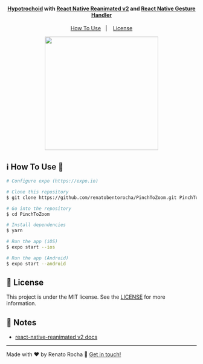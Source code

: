 <h4 align="center">
  <a href="https://en.wikipedia.org/wiki/Hypotrochoid">Hypotrochoid</a> with <a href="https://github.com/software-mansion/react-native-reanimated">React Native Reanimated v2</a> and <a href="https://docs.swmansion.com/react-native-gesture-handler/docs/getting-started.html">React Native Gesture Handler</a>
</h4>

<p align="center">
  <a href="#information_source-how-to-use">How To Use</a>&nbsp;&nbsp;&nbsp;|&nbsp;&nbsp;&nbsp;
  <a href="#memo-license">License</a>
</p>

<p align="center">
  <img alt="" title="" src="animation.gif" width="300px" />
</p>



## :information_source: How To Use 🚀

```bash
# Configure expo (https://expo.io)

# Clone this repository
$ git clone https://github.com/renatobentorocha/PinchToZoom.git PinchToZoom

# Go into the repository
$ cd PinchToZoom

# Install dependencies
$ yarn

# Run the app (iOS)
$ expo start --ios

# Run the app (Android)
$ expo start --android
```

## :memo: License
This project is under the MIT license. See the [LICENSE](LICENSE) for more information.

## 📝 Notes

- [react-native-reanimated v2 docs](https://docs.swmansion.com/react-native-reanimated/)

---

Made with ♥ by Renato Rocha :wave: [Get in touch!](https://www.linkedin.com/in/renato-rocha-62146a74/)



